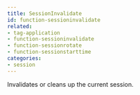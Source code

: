 ```yaml
---
title: SessionInvalidate
id: function-sessioninvalidate
related:
- tag-application
- function-sessioninvalidate
- function-sessionrotate
- function-sessionstarttime
categories:
- session
---
```


Invalidates or cleans up the current session.

